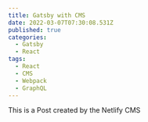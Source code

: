 ```yaml
---
title: Gatsby with CMS
date: 2022-03-07T07:30:08.531Z
published: true
categories:
  - Gatsby
  - React
tags:
  - React
  - CMS
  - Webpack
  - GraphQL
---
```

This is a Post created by the Netlify CMS